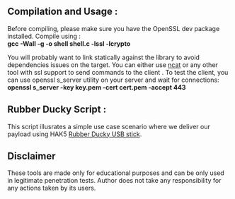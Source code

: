 

## Compilation and Usage :
 
  Before compiling, please make sure you have the OpenSSL dev package installed.
  Compile using : </br>
       <b> gcc -Wall -g -o shell shell.c -lssl -lcrypto </b></br>

  You will probably want to link statically against the library to avoid dependencies issues on the target. 
  You can either use [ncat](http://edoceo.com/cli/ncat) or any other tool with ssl support to send commands to the client .
  To test the client, you can use openssl s_server utility on your server and wait for connections: </br>
       <b>openssl s_server -key key.pem -cert cert.pem -accept 443</b>



## Rubber Ducky Script :
  
  This script illusrates a simple use case scenario where we deliver our payload using HAK5 [Rubber Ducky USB stick](https://ducktoolkit.com).


## Disclaimer
These tools are made only for educational purposes and can be only used in legitimate penetration tests. Author does not take any responsibility for any actions taken by its users.
